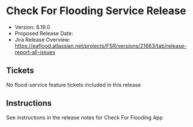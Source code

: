 # Check For Flooding Service Release

* Version: 8.19.0
* Proposed Release Date: 
* Jira Release Overview: https://eaflood.atlassian.net/projects/FSR/versions/21663/tab/release-report-all-issues

## Tickets


  No flood-service feature tickets included in this release


## Instructions

See instructions in the release notes for Check For Flooding App
